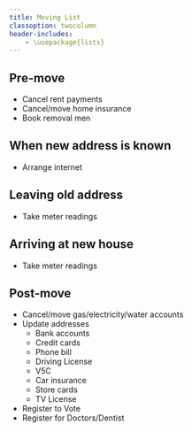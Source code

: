 ```yaml
---
title: Moving List
classoption: twocolumn
header-includes:
	- \usepackage{lists}
---
```


Pre-move
-------------

* Cancel rent payments
* Cancel/move home insurance
* Book removal men

When new address is known
-------------------------

* Arrange internet

Leaving old address
----------------------

* Take meter readings

Arriving at new house
--------------------------

* Take meter readings

Post-move
------------

* Cancel/move gas/electricity/water accounts
* Update addresses
	* Bank accounts
	* Credit cards
	* Phone bill
	* Driving License
	* V5C
	* Car insurance
	* Store cards
	* TV License
* Register to Vote
* Register for Doctors/Dentist
